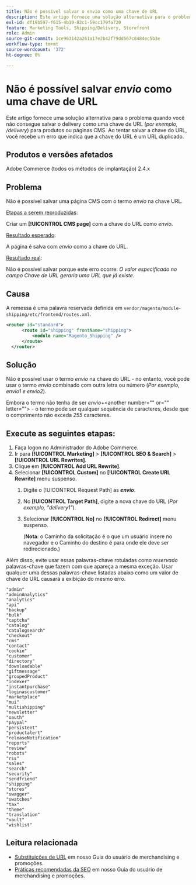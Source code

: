 ```yaml
---
title: Não é possível salvar o envio como uma chave de URL
description: Este artigo fornece uma solução alternativa para o problema quando você não consegue salvar o envio como uma chave de URL (_e.g., /shipping_) para produtos ou páginas CMS. Ao tentar salvar a chave do URL, você recebe um erro que indica que a chave do URL é um URL duplicado.
exl-id: df19b597-f615-4b19-82c1-59cc179fa720
feature: Marketing Tools, Shipping/Delivery, Storefront
role: Admin
source-git-commit: 1ce963142a261a17e2b42f79dd567c8484ec5b3e
workflow-type: tm+mt
source-wordcount: '372'
ht-degree: 0%

---
```


# Não é possível salvar _envio_ como uma chave de URL

Este artigo fornece uma solução alternativa para o problema quando você não consegue salvar o delivery como uma chave de URL (_por exemplo, /delivery_) para produtos ou páginas CMS. Ao tentar salvar a chave do URL, você recebe um erro que indica que a chave do URL é um URL duplicado.

## Produtos e versões afetados

Adobe Commerce (todos os métodos de implantação) 2.4.x

## Problema

Não é possível salvar uma página CMS com o termo _envio_ na chave URL.

<u>Etapas a serem reproduzidas</u>:

Criar um **[!UICONTROL CMS page]** com a chave do URL como _envio_.

<u>Resultado esperado</u>:

A página é salva com _envio_ como a chave do URL.

<u>Resultado real</u>:

Não é possível salvar porque este erro ocorre:
*O valor especificado no campo Chave de URL geraria uma URL que já existe.*

## Causa

A remessa é uma palavra reservada definida em `vendor/magento/module-shipping/etc/frontend/routes.xml`.

```xml
<router id="standard">
      <route id="shipping" frontName="shipping">
          <module name="Magento_Shipping" />
      </route>
  </router>
```

## Solução

Não é possível usar o termo _envio_ na chave do URL - no entanto, você pode usar o termo _envio_ combinado com outra letra ou número (_Por exemplo, envio1 e envio2_).

Embora o termo não tenha de ser _envio_+&lt;another number=&quot;&quot; or=&quot;&quot; letter=&quot;&quot;> - o termo pode ser qualquer sequência de caracteres, desde que o comprimento não exceda *255* caracteres.

## Execute as seguintes etapas:

1. Faça logon no Administrador do Adobe Commerce.
1. Ir para **[!UICONTROL Marketing]** > **[!UICONTROL SEO & Search]** > **[!UICONTROL URL Rewrites]**.
1. Clique em **[!UICONTROL Add URL Rewrite]**.
1. Selecionar **[!UICONTROL Custom]** no **[!UICONTROL Create URL Rewrite]** menu suspenso.
   1. Digite o [!UICONTROL Request Path] as **_envio_**.
   1. No **[!UICONTROL Target Path]**, digite a nova chave do URL (_Por exemplo, &quot;delivery1&quot;_).
   1. Selecionar **[!UICONTROL No]** no **[!UICONTROL Redirect]** menu suspenso.


      (**Nota**: o Caminho da solicitação é o que um usuário insere no navegador e o Caminho do destino é para onde ele deve ser redirecionado.)

Além disso, evite usar essas palavras-chave rotuladas como *reservado* palavras-chave que fazem com que apareça a mesma exceção. Usar qualquer uma dessas palavras-chave listadas abaixo como um valor de chave de URL causará a exibição do mesmo erro.


```
"admin"
"adminAnalytics"
"analytics"
"api"
"backup"
"bulk"
"captcha"
"catalog"
"catalogsearch"
"checkout"
"cms"
"contact"
"cookie"
"customer"
"directory"
"downloadable"
"giftmessage"
"groupedProduct"
"indexer"
"instantpurchase"
"loginascustomer"
"marketplace"
"mui"
"multishipping"
"newsletter"
"oauth"
"paypal"
"persistent"
"productalert"
"releaseNotification"
"reports"
"review"
"robots"
"rss"
"sales"
"search"
"security"
"sendfriend"
"shipping"
"stores"
"swagger"
"swatches"
"tax"
"theme"
"translation"
"vault"
"wishlist"
```

## Leitura relacionada

* [Substituições de URL](https://docs.magento.com/user-guide/marketing/url-rewrite.html) em nosso Guia do usuário de merchandising e promoções.
* [Práticas recomendadas da SEO](https://docs.magento.com/user-guide/marketing/seo-best-practices.html) em nosso Guia do usuário de merchandising e promoções.
